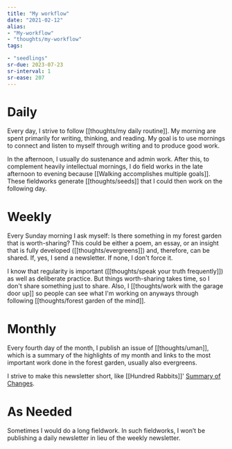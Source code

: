 ```yaml
---
title: "My workflow"
date: "2021-02-12"
alias:
- "My-workflow"
- "thoughts/my-workflow"
tags:

- "seedlings"
sr-due: 2023-07-23
sr-interval: 1
sr-ease: 207
---
```


# Daily

Every day, I strive to follow [[thoughts/my daily routine]]. My morning are spent primarily for writing, thinking, and reading. My goal is to use mornings to connect and listen to myself through writing and to produce good work.

In the afternoon, I usually do sustenance and admin work. After this, to complement heavily intellectual mornings, I do field works in the late afternoon to evening because [[Walking accomplishes multiple goals]]. These fieldworks generate [[thoughts/seeds]] that I could then work on the following day.

# Weekly

Every Sunday morning I ask myself: Is there something in my forest garden that is worth-sharing? This could be either a poem, an essay, or an insight that is fully developed ([[thoughts/evergreens]]) and, therefore, can be shared. If, yes, I send a newsletter. If none, I don't force it.

I know that regularity is important ([[thoughts/speak your truth frequently]]) as well as deliberate practice. But things worth-sharing takes time, so I don't share something just to share. Also, I [[thoughts/work with the garage door up]] so people can see what I'm working on anyways through following [[thoughts/forest garden of the mind]].

# Monthly

Every fourth day of the month, I publish an issue of [[thoughts/uman]], which is a summary of the highlights of my month and links to the most important work done in the forest garden, usually also evergreens.

I strive to make this newsletter short, like [[Hundred Rabbits]]'  [Summary of Changes](https://tinyletter.com/hundredrabbits).

# As Needed

Sometimes I would do a long fieldwork. In such fieldworks, I won’t be publishing a daily newsletter in lieu of the weekly newsletter.